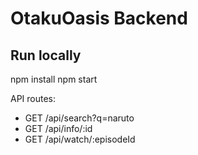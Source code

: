 # OtakuOasis Backend

## Run locally
npm install
npm start

API routes:
- GET /api/search?q=naruto
- GET /api/info/:id
- GET /api/watch/:episodeId

